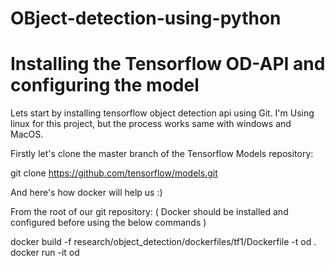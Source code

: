 # OBject-detection-using-python

# Installing the Tensorflow OD-API and configuring the model

Lets start by installing tensorflow object detection api using Git. 
I'm Using linux for this project, but the process works same with windows and MacOS.

Firstly let's clone the master branch of the Tensorflow Models repository:

  git clone https://github.com/tensorflow/models.git

And here's how docker will help us :)

From the root of our git repository:
( Docker should be installed and configured before using the below commands )

  docker build -f research/object_detection/dockerfiles/tf1/Dockerfile -t od .
  docker run -it od

